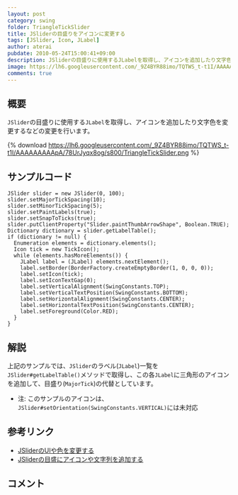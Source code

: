 ```yaml
---
layout: post
category: swing
folder: TriangleTickSlider
title: JSliderの目盛りをアイコンに変更する
tags: [JSlider, Icon, JLabel]
author: aterai
pubdate: 2010-05-24T15:00:41+09:00
description: JSliderの目盛りに使用するJLabelを取得し、アイコンを追加したり文字色を変更するなどの変更を行います。
image: https://lh6.googleusercontent.com/_9Z4BYR88imo/TQTWS_t-t1I/AAAAAAAAApA/78UrJyqx8og/s800/TriangleTickSlider.png
comments: true
---
```

## 概要
`JSlider`の目盛りに使用する`JLabel`を取得し、アイコンを追加したり文字色を変更するなどの変更を行います。

{% download https://lh6.googleusercontent.com/_9Z4BYR88imo/TQTWS_t-t1I/AAAAAAAAApA/78UrJyqx8og/s800/TriangleTickSlider.png %}

## サンプルコード
<pre class="prettyprint"><code>JSlider slider = new JSlider(0, 100);
slider.setMajorTickSpacing(10);
slider.setMinorTickSpacing(5);
slider.setPaintLabels(true);
slider.setSnapToTicks(true);
slider.putClientProperty("Slider.paintThumbArrowShape", Boolean.TRUE);
Dictionary dictionary = slider.getLabelTable();
if (dictionary != null) {
  Enumeration elements = dictionary.elements();
  Icon tick = new TickIcon();
  while (elements.hasMoreElements()) {
    JLabel label = (JLabel) elements.nextElement();
    label.setBorder(BorderFactory.createEmptyBorder(1, 0, 0, 0));
    label.setIcon(tick);
    label.setIconTextGap(0);
    label.setVerticalAlignment(SwingConstants.TOP);
    label.setVerticalTextPosition(SwingConstants.BOTTOM);
    label.setHorizontalAlignment(SwingConstants.CENTER);
    label.setHorizontalTextPosition(SwingConstants.CENTER);
    label.setForeground(Color.RED);
  }
}
</code></pre>

## 解説
上記のサンプルでは、`JSlider`のラベル(`JLabel`)一覧を`JSlider#getLabelTable()`メソッドで取得し、この各`JLabel`に三角形のアイコンを追加して、目盛り(`MajorTick`)の代替としています。

- 注: このサンプルのアイコンは、`JSlider#setOrientation(SwingConstants.VERTICAL)`には未対応

<!-- dummy comment line for breaking list -->

## 参考リンク
- [JSliderのUIや色を変更する](http://ateraimemo.com/Swing/VolumeSlider.html)
- [JSliderの目盛にアイコンや文字列を追加する](http://ateraimemo.com/Swing/SliderLabelTable.html)

<!-- dummy comment line for breaking list -->

## コメント
